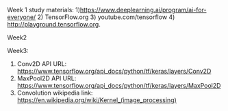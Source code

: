 Week 1 study materials:
1)https://www.deeplearning.ai/program/ai-for-everyone/
2) TensorFlow.org
3) youtube.com/tensorflow
4) http://playground.tensorflow.org.

Week2

Week3:
1) Conv2D API URL: https://www.tensorflow.org/api_docs/python/tf/keras/layers/Conv2D
2) MaxPool2D API URL: https://www.tensorflow.org/api_docs/python/tf/keras/layers/MaxPool2D
3) Convolution wikipedia link: https://en.wikipedia.org/wiki/Kernel_(image_processing)
